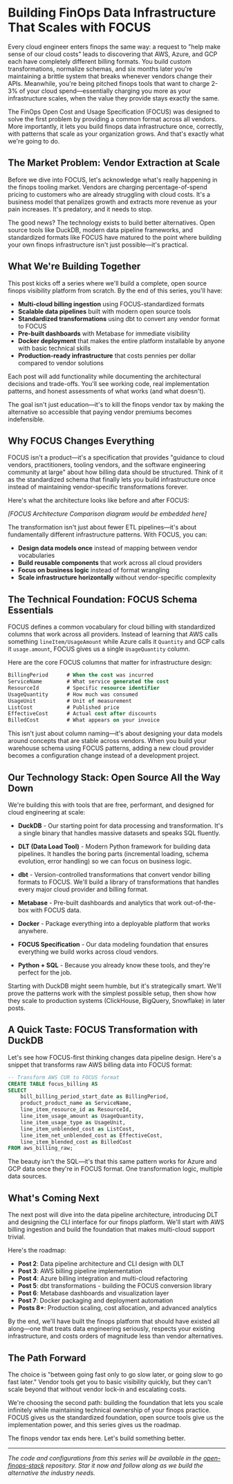 # Building FinOps Data Infrastructure That Scales with FOCUS

Every cloud engineer enters finops the same way: a request to "help make sense of our cloud costs" leads to discovering that AWS, Azure, and GCP each have completely different billing formats. You build custom transformations, normalize schemas, and six months later you're maintaining a brittle system that breaks whenever vendors change their APIs. Meanwhile, you're being pitched finops tools that want to charge 2-3% of your cloud spend—essentially charging you more as your infrastructure scales, when the value they provide stays exactly the same.

The FinOps Open Cost and Usage Specification (FOCUS) was designed to solve the first problem by providing a common format across all vendors. More importantly, it lets you build finops data infrastructure once, correctly, with patterns that scale as your organization grows. And that's exactly what we're going to do.

## The Market Problem: Vendor Extraction at Scale

Before we dive into FOCUS, let's acknowledge what's really happening in the finops tooling market. Vendors are charging percentage-of-spend pricing to customers who are already struggling with cloud costs. It's a business model that penalizes growth and extracts more revenue as your pain increases. It's predatory, and it needs to stop.

The good news? The technology exists to build better alternatives. Open source tools like DuckDB, modern data pipeline frameworks, and standardized formats like FOCUS have matured to the point where building your own finops infrastructure isn't just possible—it's practical.

## What We're Building Together

This post kicks off a series where we'll build a complete, open source finops visibility platform from scratch. By the end of this series, you'll have:

- **Multi-cloud billing ingestion** using FOCUS-standardized formats
- **Scalable data pipelines** built with modern open source tools  
- **Standardized transformations** using dbt to convert any vendor format to FOCUS
- **Pre-built dashboards** with Metabase for immediate visibility
- **Docker deployment** that makes the entire platform installable by anyone with basic technical skills
- **Production-ready infrastructure** that costs pennies per dollar compared to vendor solutions

Each post will add functionality while documenting the architectural decisions and trade-offs. You'll see working code, real implementation patterns, and honest assessments of what works (and what doesn't).

The goal isn't just education—it's to kill the finops vendor tax by making the alternative so accessible that paying vendor premiums becomes indefensible.

## Why FOCUS Changes Everything

FOCUS isn't a product—it's a specification that provides "guidance to cloud vendors, practitioners, tooling vendors, and the software engineering community at large" about how billing data should be structured. Think of it as the standardized schema that finally lets you build infrastructure once instead of maintaining vendor-specific transformations forever.

Here's what the architecture looks like before and after FOCUS:

*[FOCUS Architecture Comparison diagram would be embedded here]*

The transformation isn't just about fewer ETL pipelines—it's about fundamentally different infrastructure patterns. With FOCUS, you can:

- **Design data models once** instead of mapping between vendor vocabularies
- **Build reusable components** that work across all cloud providers
- **Focus on business logic** instead of format wrangling
- **Scale infrastructure horizontally** without vendor-specific complexity

## The Technical Foundation: FOCUS Schema Essentials

FOCUS defines a common vocabulary for cloud billing with standardized columns that work across all providers. Instead of learning that AWS calls something `lineItem/UsageAmount` while Azure calls it `Quantity` and GCP calls it `usage.amount`, FOCUS gives us a single `UsageQuantity` column.

Here are the core FOCUS columns that matter for infrastructure design:

```sql
BillingPeriod      # When the cost was incurred
ServiceName        # What service generated the cost  
ResourceId         # Specific resource identifier
UsageQuantity      # How much was consumed
UsageUnit          # Unit of measurement
ListCost           # Published price
EffectiveCost      # Actual cost after discounts
BilledCost         # What appears on your invoice
```

This isn't just about column naming—it's about designing your data models around concepts that are stable across vendors. When you build your warehouse schema using FOCUS patterns, adding a new cloud provider becomes a configuration change instead of a development project.

## Our Technology Stack: Open Source All the Way Down

We're building this with tools that are free, performant, and designed for cloud engineering at scale:

- **DuckDB** - Our starting point for data processing and transformation. It's a single binary that handles massive datasets and speaks SQL fluently.

- **DLT (Data Load Tool)** - Modern Python framework for building data pipelines. It handles the boring parts (incremental loading, schema evolution, error handling) so we can focus on business logic.

- **dbt** - Version-controlled transformations that convert vendor billing formats to FOCUS. We'll build a library of transformations that handles every major cloud provider and billing format.

- **Metabase** - Pre-built dashboards and analytics that work out-of-the-box with FOCUS data.

- **Docker** - Package everything into a deployable platform that works anywhere.

- **FOCUS Specification** - Our data modeling foundation that ensures everything we build works across cloud vendors.

- **Python + SQL** - Because you already know these tools, and they're perfect for the job.

Starting with DuckDB might seem humble, but it's strategically smart. We'll prove the patterns work with the simplest possible setup, then show how they scale to production systems (ClickHouse, BigQuery, Snowflake) in later posts.

## A Quick Taste: FOCUS Transformation with DuckDB

Let's see how FOCUS-first thinking changes data pipeline design. Here's a snippet that transforms raw AWS billing data into FOCUS format:

```sql
-- Transform AWS CUR to FOCUS format
CREATE TABLE focus_billing AS
SELECT 
    bill_billing_period_start_date as BillingPeriod,
    product_product_name as ServiceName,
    line_item_resource_id as ResourceId,
    line_item_usage_amount as UsageQuantity,
    line_item_usage_type as UsageUnit,
    line_item_unblended_cost as ListCost,
    line_item_net_unblended_cost as EffectiveCost,
    line_item_blended_cost as BilledCost
FROM aws_billing_raw;
```

The beauty isn't the SQL—it's that this same pattern works for Azure and GCP data once they're in FOCUS format. One transformation logic, multiple data sources.

## What's Coming Next

The next post will dive into the data pipeline architecture, introducing DLT and designing the CLI interface for our finops platform. We'll start with AWS billing ingestion and build the foundation that makes multi-cloud support trivial.

Here's the roadmap:

- **Post 2**: Data pipeline architecture and CLI design with DLT
- **Post 3**: AWS billing pipeline implementation  
- **Post 4**: Azure billing integration and multi-cloud refactoring
- **Post 5**: dbt transformations - building the FOCUS conversion library
- **Post 6**: Metabase dashboards and visualization layer
- **Post 7**: Docker packaging and deployment automation
- **Posts 8+**: Production scaling, cost allocation, and advanced analytics

By the end, we'll have built the finops platform that should have existed all along—one that treats data engineering seriously, respects your existing infrastructure, and costs orders of magnitude less than vendor alternatives.

## The Path Forward

The choice is "between going fast only to go slow later, or going slow to go fast later." Vendor tools get you to basic visibility quickly, but they can't scale beyond that without vendor lock-in and escalating costs.

We're choosing the second path: building the foundation that lets you scale infinitely while maintaining technical ownership of your finops practice. FOCUS gives us the standardized foundation, open source tools give us the implementation power, and this series gives us the roadmap.

The finops vendor tax ends here. Let's build something better.

---

*The code and configurations from this series will be available in the [open-finops-stack](https://github.com/JGrubb/open-finops-stack) repository. Star it now and follow along as we build the alternative the industry needs.*